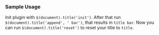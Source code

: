 ### Sample Usage
Init plugin with `$(document).title('init')`.
After that run `$(document).title('append', ' bar')`, that results in `title bar`. 
Now you can run `$(document).title('reset')` to reset your title to `title`.